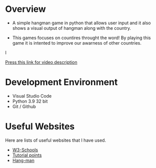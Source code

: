 # Overview

- A simple hangman game in python that allows user input and it also shows a visual output of hangman along with the country.

- This games focuses on countires throught the word! By playing this game it is intented to improve our awarness of other countries.

I 

[Press this link for video description ](http://youtube.link.goes.here)

# Development Environment

* Visual Studio Code
* Python 3.9 32 bit
* Git / Github

# Useful Websites

Here are lists of useful websites that I have used.
* [W3-Schools](https://www.w3schools.com/python/python_intro.asp)
* [Tutorial points](https://www.tutorialspoint.com/python/index.htm)
* [Hang-man](https://www.youtube.com/watch?v=JNXmCOumNw0)